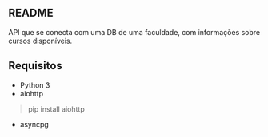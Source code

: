## README
API que se conecta com uma DB de uma faculdade, com informações sobre cursos disponíveis.

## Requisitos
- Python 3
- aiohttp
> pip install aiohttp

- asyncpg
